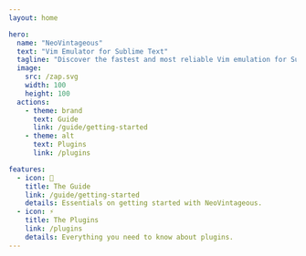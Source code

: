 ```yaml
---
layout: home

hero:
  name: "NeoVintageous"
  text: "Vim Emulator for Sublime Text"
  tagline: "Discover the fastest and most reliable Vim emulation for Sublime Text or any text editor or IDE."
  image:
    src: /zap.svg
    width: 100
    height: 100
  actions:
    - theme: brand
      text: Guide
      link: /guide/getting-started
    - theme: alt
      text: Plugins
      link: /plugins

features:
  - icon: 📕️
    title: The Guide
    link: /guide/getting-started
    details: Essentials on getting started with NeoVintageous.
  - icon: ⚡
    title: The Plugins
    link: /plugins
    details: Everything you need to know about plugins.
---
```



